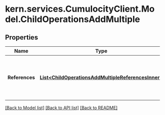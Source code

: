 
# kern.services.CumulocityClient.Model.ChildOperationsAddMultiple

## Properties

Name | Type | Description | Notes
------------ | ------------- | ------------- | -------------
**References** | [**List&lt;ChildOperationsAddMultipleReferencesInner&gt;**](ChildOperationsAddMultipleReferencesInner.md) | An array containing the IDs of the managed objects (children). | 

[[Back to Model list]](../README.md#documentation-for-models)
[[Back to API list]](../README.md#documentation-for-api-endpoints)
[[Back to README]](../README.md)

